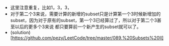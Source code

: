 + 这里注意重复，比如1，3，3，
+ 对于第二个3来说，需要计算的新增的subset只是计算第一个3时候新增加的subset，因为对于原有的subset，第一个3已经算过了，所以对于第二个3甚至以后的更多个3来说 都只要算前一个新产生的subset就可以了。
+ (solution)[https://github.com/pezy/LeetCode/tree/master/089.%20Subsets%20II]
